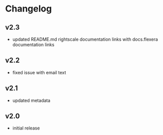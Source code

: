# Changelog

## v2.3

- updated README.md rightscale documentation links with docs.flexera documentation links

## v2.2

- fixed issue with email text

## v2.1

- updated metadata

## v2.0

- initial release
